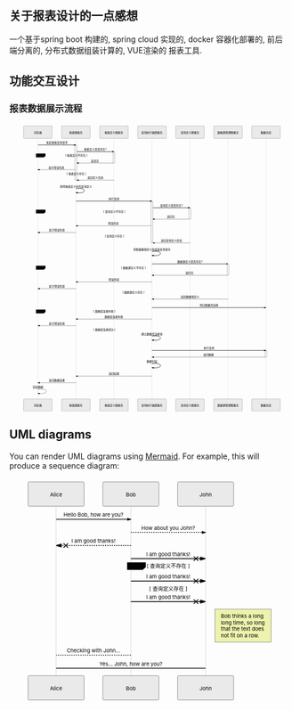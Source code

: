 <h2 id="关于报表设计的一点感想">关于报表设计的一点感想</h2>
<p>一个基于spring boot 构建的, spring cloud 实现的, docker 容器化部署的, 前后端分离的, 分布式数据组装计算的, VUE渲染的 报表工具.</p>
<h2 id="功能交互设计">功能交互设计</h2>
<h3 id="报表数据展示流程">报表数据展示流程</h3>
<div class="mermaid"><svg xmlns="http://www.w3.org/2000/svg" id="mermaid-svg-tDn0cxwA2p4Ei2a3" height="100%" width="100%" style="max-width:1475px;" viewBox="-75 -10 1475 1511"><g></g><g><line id="actor3869" x1="75" y1="5" x2="75" y2="1500" class="actor-line" stroke-width="0.5px" stroke="#999"></line><rect x="0" y="0" fill="#eaeaea" stroke="#666" width="150" height="65" rx="3" ry="3" class="actor"></rect><text x="75" y="32.5" dominant-baseline="central" alignment-baseline="central" class="actor" style="text-anchor: middle;"><tspan x="75" dy="0">浏览器</tspan></text></g><g><line id="actor3870" x1="275" y1="5" x2="275" y2="1500" class="actor-line" stroke-width="0.5px" stroke="#999"></line><rect x="200" y="0" fill="#eaeaea" stroke="#666" width="150" height="65" rx="3" ry="3" class="actor"></rect><text x="275" y="32.5" dominant-baseline="central" alignment-baseline="central" class="actor" style="text-anchor: middle;"><tspan x="275" dy="0">报表微服务</tspan></text></g><g><line id="actor3871" x1="475" y1="5" x2="475" y2="1500" class="actor-line" stroke-width="0.5px" stroke="#999"></line><rect x="400" y="0" fill="#eaeaea" stroke="#666" width="150" height="65" rx="3" ry="3" class="actor"></rect><text x="475" y="32.5" dominant-baseline="central" alignment-baseline="central" class="actor" style="text-anchor: middle;"><tspan x="475" dy="0">报表定义微服务</tspan></text></g><g><line id="actor3872" x1="675" y1="5" x2="675" y2="1500" class="actor-line" stroke-width="0.5px" stroke="#999"></line><rect x="600" y="0" fill="#eaeaea" stroke="#666" width="150" height="65" rx="3" ry="3" class="actor"></rect><text x="675" y="32.5" dominant-baseline="central" alignment-baseline="central" class="actor" style="text-anchor: middle;"><tspan x="675" dy="0">查询执行器微服务</tspan></text></g><g><line id="actor3873" x1="875" y1="5" x2="875" y2="1500" class="actor-line" stroke-width="0.5px" stroke="#999"></line><rect x="800" y="0" fill="#eaeaea" stroke="#666" width="150" height="65" rx="3" ry="3" class="actor"></rect><text x="875" y="32.5" dominant-baseline="central" alignment-baseline="central" class="actor" style="text-anchor: middle;"><tspan x="875" dy="0">查询定义微服务</tspan></text></g><g><line id="actor3874" x1="1075" y1="5" x2="1075" y2="1500" class="actor-line" stroke-width="0.5px" stroke="#999"></line><rect x="1000" y="0" fill="#eaeaea" stroke="#666" width="150" height="65" rx="3" ry="3" class="actor"></rect><text x="1075" y="32.5" dominant-baseline="central" alignment-baseline="central" class="actor" style="text-anchor: middle;"><tspan x="1075" dy="0">数据源管理微服务</tspan></text></g><g><line id="actor3875" x1="1275" y1="5" x2="1275" y2="1500" class="actor-line" stroke-width="0.5px" stroke="#999"></line><rect x="1200" y="0" fill="#eaeaea" stroke="#666" width="150" height="65" rx="3" ry="3" class="actor"></rect><text x="1275" y="32.5" dominant-baseline="central" alignment-baseline="central" class="actor" style="text-anchor: middle;"><tspan x="1275" dy="0">数据仓库</tspan></text></g><defs><marker id="arrowhead" refX="5" refY="2" markerWidth="6" markerHeight="4" orient="auto"><path d="M 0,0 V 4 L6,2 Z"></path></marker></defs><defs><marker id="crosshead" markerWidth="15" markerHeight="8" orient="auto" refX="16" refY="4"><path fill="black" stroke="#000000" stroke-width="1px" d="M 9,2 V 6 L16,4 Z" style="stroke-dasharray: 0, 0;"></path><path fill="none" stroke="#000000" stroke-width="1px" d="M 0,1 L 6,7 M 6,1 L 0,7" style="stroke-dasharray: 0, 0;"></path></marker></defs><g><text x="175" y="93" class="messageText" style="text-anchor: middle;">发起报表查询请求</text><line x1="75" y1="100" x2="275" y2="100" class="messageLine0" stroke-width="2" stroke="black" marker-end="url(#arrowhead)" style="fill: none;"></line></g><g><rect x="270" y="102" fill="#f4f4f4" stroke="#666" width="10" height="183" rx="0" ry="0"></rect></g><g><text x="377.5" y="128" class="messageText" style="text-anchor: middle;">报表定义是否存在?</text><line x1="280" y1="135" x2="475" y2="135" class="messageLine0" stroke-width="2" stroke="black" marker-end="url(#arrowhead)" style="fill: none;"></line></g><g><rect x="470" y="137" fill="#f4f4f4" stroke="#666" width="10" height="58" rx="0" ry="0"></rect></g><g><text x="375" y="188" class="messageText" style="text-anchor: middle;">返回空</text><line x1="470" y1="195" x2="280" y2="195" class="messageLine1" stroke-width="2" stroke="black" marker-end="url(#arrowhead)" style="stroke-dasharray: 3, 3; fill: none;"></line></g><g><text x="172.5" y="223" class="messageText" style="text-anchor: middle;">显示错误信息</text><line x1="270" y1="230" x2="75" y2="230" class="messageLine1" stroke-width="2" stroke="black" marker-end="url(#arrowhead)" style="stroke-dasharray: 3, 3; fill: none;"></line></g><g><text x="377.5" y="278" class="messageText" style="text-anchor: middle;">返回定义信息</text><line x1="475" y1="285" x2="280" y2="285" class="messageLine1" stroke-width="2" stroke="black" marker-end="url(#arrowhead)" style="stroke-dasharray: 3, 3; fill: none;"></line></g><g><line x1="65" y1="145" x2="490" y2="145" class="loopLine"></line><line x1="490" y1="145" x2="490" y2="295" class="loopLine"></line><line x1="65" y1="295" x2="490" y2="295" class="loopLine"></line><line x1="65" y1="145" x2="65" y2="295" class="loopLine"></line><line x1="65" y1="240" x2="490" y2="240" class="loopLine" style="stroke-dasharray: 3, 3;"></line><polygon points="65,145 115,145 115,158 106.6,165 65,165" class="labelBox"></polygon><text x="72.5" y="160" fill="black" class="labelText"><tspan x="72.5" fill="black">alt</tspan></text><text x="277.5" y="160" fill="black" class="loopText" style="text-anchor: middle;"><tspan x="277.5" fill="black">[ 报表定义不存在 ]</tspan></text><text x="277.5" y="255" fill="black" class="loopText" style="text-anchor: middle;"><tspan x="277.5" fill="black">[ 报表定义存在 ]</tspan></text></g><g><text x="275" y="323" class="messageText" style="text-anchor: middle;">获得报表定义中的查询定义</text><path d="M 275,330 C 335,320 335,360 275,350" class="messageLine0" stroke-width="2" stroke="black" marker-end="url(#arrowhead)" style="fill: none;"></path></g><g><text x="475" y="388" class="messageText" style="text-anchor: middle;">执行查询</text><line x1="275" y1="395" x2="675" y2="395" class="messageLine0" stroke-width="2" stroke="black" marker-end="url(#arrowhead)" style="fill: none;"></line></g><g><rect x="670" y="397" fill="#f4f4f4" stroke="#666" width="10" height="218" rx="0" ry="0"></rect></g><g><text x="777.5" y="423" class="messageText" style="text-anchor: middle;">查询定义是否存在?</text><line x1="680" y1="430" x2="875" y2="430" class="messageLine0" stroke-width="2" stroke="black" marker-end="url(#arrowhead)" style="fill: none;"></line></g><g><rect x="870" y="432" fill="#f4f4f4" stroke="#666" width="10" height="58" rx="0" ry="0"></rect></g><g><text x="775" y="483" class="messageText" style="text-anchor: middle;">返回空</text><line x1="870" y1="490" x2="680" y2="490" class="messageLine1" stroke-width="2" stroke="black" marker-end="url(#arrowhead)" style="stroke-dasharray: 3, 3; fill: none;"></line></g><g><text x="472.5" y="518" class="messageText" style="text-anchor: middle;">错误信息</text><line x1="670" y1="525" x2="275" y2="525" class="messageLine1" stroke-width="2" stroke="black" marker-end="url(#arrowhead)" style="stroke-dasharray: 3, 3; fill: none;"></line></g><g><text x="175" y="553" class="messageText" style="text-anchor: middle;">显示错误信息</text><line x1="275" y1="560" x2="75" y2="560" class="messageLine1" stroke-width="2" stroke="black" marker-end="url(#arrowhead)" style="stroke-dasharray: 3, 3; fill: none;"></line></g><g><text x="777.5" y="608" class="messageText" style="text-anchor: middle;">返回查询定义信息</text><line x1="875" y1="615" x2="680" y2="615" class="messageLine1" stroke-width="2" stroke="black" marker-end="url(#arrowhead)" style="stroke-dasharray: 3, 3; fill: none;"></line></g><g><line x1="65" y1="440" x2="890" y2="440" class="loopLine"></line><line x1="890" y1="440" x2="890" y2="625" class="loopLine"></line><line x1="65" y1="625" x2="890" y2="625" class="loopLine"></line><line x1="65" y1="440" x2="65" y2="625" class="loopLine"></line><line x1="65" y1="570" x2="890" y2="570" class="loopLine" style="stroke-dasharray: 3, 3;"></line><polygon points="65,440 115,440 115,453 106.6,460 65,460" class="labelBox"></polygon><text x="72.5" y="455" fill="black" class="labelText"><tspan x="72.5" fill="black">alt</tspan></text><text x="477.5" y="455" fill="black" class="loopText" style="text-anchor: middle;"><tspan x="477.5" fill="black">[ 查询定义不存在 ]</tspan></text><text x="477.5" y="585" fill="black" class="loopText" style="text-anchor: middle;"><tspan x="477.5" fill="black">[ 查询定义存在 ]</tspan></text></g><g><text x="675" y="653" class="messageText" style="text-anchor: middle;">获取数据源定义及组装查询语句</text><path d="M 675,660 C 735,650 735,690 675,680" class="messageLine0" stroke-width="2" stroke="black" marker-end="url(#arrowhead)" style="fill: none;"></path></g><g><text x="875" y="718" class="messageText" style="text-anchor: middle;">数据源定义是否存在?</text><line x1="675" y1="725" x2="1075" y2="725" class="messageLine0" stroke-width="2" stroke="black" marker-end="url(#arrowhead)" style="fill: none;"></line></g><g><rect x="1070" y="727" fill="#f4f4f4" stroke="#666" width="10" height="58" rx="0" ry="0"></rect></g><g><text x="872.5" y="778" class="messageText" style="text-anchor: middle;">返回空</text><line x1="1070" y1="785" x2="675" y2="785" class="messageLine1" stroke-width="2" stroke="black" marker-end="url(#arrowhead)" style="stroke-dasharray: 3, 3; fill: none;"></line></g><g><text x="475" y="813" class="messageText" style="text-anchor: middle;">错误信息</text><line x1="675" y1="820" x2="275" y2="820" class="messageLine1" stroke-width="2" stroke="black" marker-end="url(#arrowhead)" style="stroke-dasharray: 3, 3; fill: none;"></line></g><g><text x="175" y="848" class="messageText" style="text-anchor: middle;">显示错误信息</text><line x1="275" y1="855" x2="75" y2="855" class="messageLine1" stroke-width="2" stroke="black" marker-end="url(#arrowhead)" style="stroke-dasharray: 3, 3; fill: none;"></line></g><g><text x="875" y="903" class="messageText" style="text-anchor: middle;">返回数据源定义</text><line x1="1075" y1="910" x2="675" y2="910" class="messageLine1" stroke-width="2" stroke="black" marker-end="url(#arrowhead)" style="stroke-dasharray: 3, 3; fill: none;"></line></g><g><line x1="65" y1="735" x2="1090" y2="735" class="loopLine"></line><line x1="1090" y1="735" x2="1090" y2="920" class="loopLine"></line><line x1="65" y1="920" x2="1090" y2="920" class="loopLine"></line><line x1="65" y1="735" x2="65" y2="920" class="loopLine"></line><line x1="65" y1="865" x2="1090" y2="865" class="loopLine" style="stroke-dasharray: 3, 3;"></line><polygon points="65,735 115,735 115,748 106.6,755 65,755" class="labelBox"></polygon><text x="72.5" y="750" fill="black" class="labelText"><tspan x="72.5" fill="black">alt</tspan></text><text x="577.5" y="750" fill="black" class="loopText" style="text-anchor: middle;"><tspan x="577.5" fill="black">[ 数据源定义不存在 ]</tspan></text><text x="577.5" y="880" fill="black" class="loopText" style="text-anchor: middle;"><tspan x="577.5" fill="black">[ 数据源定义存在 ]</tspan></text></g><g><text x="975" y="948" class="messageText" style="text-anchor: middle;">测试数据库连接</text><line x1="675" y1="955" x2="1275" y2="955" class="messageLine0" stroke-width="2" stroke="black" marker-end="url(#arrowhead)" style="fill: none;"></line></g><g><text x="475" y="1008" class="messageText" style="text-anchor: middle;">数据库连接失败</text><line x1="675" y1="1015" x2="275" y2="1015" class="messageLine1" stroke-width="2" stroke="black" marker-end="url(#arrowhead)" style="stroke-dasharray: 3, 3; fill: none;"></line></g><g><text x="175" y="1043" class="messageText" style="text-anchor: middle;">显示错误信息</text><line x1="275" y1="1050" x2="75" y2="1050" class="messageLine1" stroke-width="2" stroke="black" marker-end="url(#arrowhead)" style="stroke-dasharray: 3, 3; fill: none;"></line></g><g><text x="675" y="1098" class="messageText" style="text-anchor: middle;">建立数据库连接池</text><path d="M 675,1105 C 735,1095 735,1135 675,1125" class="messageLine0" stroke-width="2" stroke="black" marker-end="url(#arrowhead)" style="fill: none;"></path></g><g><line x1="65" y1="965" x2="785" y2="965" class="loopLine"></line><line x1="785" y1="965" x2="785" y2="1145" class="loopLine"></line><line x1="65" y1="1145" x2="785" y2="1145" class="loopLine"></line><line x1="65" y1="965" x2="65" y2="1145" class="loopLine"></line><line x1="65" y1="1060" x2="785" y2="1060" class="loopLine" style="stroke-dasharray: 3, 3;"></line><polygon points="65,965 115,965 115,978 106.6,985 65,985" class="labelBox"></polygon><text x="72.5" y="980" fill="black" class="labelText"><tspan x="72.5" fill="black">alt</tspan></text><text x="425" y="980" fill="black" class="loopText" style="text-anchor: middle;"><tspan x="425" fill="black">[ 数据库连接失败 ]</tspan></text><text x="425" y="1075" fill="black" class="loopText" style="text-anchor: middle;"><tspan x="425" fill="black">[ 数据库连接成功 ]</tspan></text></g><g><text x="975" y="1173" class="messageText" style="text-anchor: middle;">执行查询</text><line x1="675" y1="1180" x2="1275" y2="1180" class="messageLine0" stroke-width="2" stroke="black" marker-end="url(#arrowhead)" style="fill: none;"></line></g><g><rect x="1270" y="1182" fill="#f4f4f4" stroke="#666" width="10" height="33" rx="0" ry="0"></rect></g><g><text x="972.5" y="1208" class="messageText" style="text-anchor: middle;">返回数据</text><line x1="1270" y1="1215" x2="675" y2="1215" class="messageLine1" stroke-width="2" stroke="black" marker-end="url(#arrowhead)" style="stroke-dasharray: 3, 3; fill: none;"></line></g><g><text x="675" y="1243" class="messageText" style="text-anchor: middle;">数据封装</text><path d="M 675,1250 C 735,1240 735,1280 675,1270" class="messageLine0" stroke-width="2" stroke="black" marker-end="url(#arrowhead)" style="fill: none;"></path></g><g><text x="475" y="1308" class="messageText" style="text-anchor: middle;">返回结果</text><line x1="675" y1="1315" x2="275" y2="1315" class="messageLine1" stroke-width="2" stroke="black" marker-end="url(#arrowhead)" style="stroke-dasharray: 3, 3; fill: none;"></line></g><g><text x="175" y="1343" class="messageText" style="text-anchor: middle;">返回数据结果</text><line x1="275" y1="1350" x2="75" y2="1350" class="messageLine1" stroke-width="2" stroke="black" marker-end="url(#arrowhead)" style="stroke-dasharray: 3, 3; fill: none;"></line></g><g><text x="75" y="1378" class="messageText" style="text-anchor: middle;">渲染数据</text><path d="M 75,1385 C 135,1375 135,1415 75,1405" class="messageLine1" stroke-width="2" stroke="black" marker-end="url(#arrowhead)" style="stroke-dasharray: 3, 3; fill: none;"></path></g><g><rect x="0" y="1435" fill="#eaeaea" stroke="#666" width="150" height="65" rx="3" ry="3" class="actor"></rect><text x="75" y="1467.5" dominant-baseline="central" alignment-baseline="central" class="actor" style="text-anchor: middle;"><tspan x="75" dy="0">浏览器</tspan></text></g><g><rect x="200" y="1435" fill="#eaeaea" stroke="#666" width="150" height="65" rx="3" ry="3" class="actor"></rect><text x="275" y="1467.5" dominant-baseline="central" alignment-baseline="central" class="actor" style="text-anchor: middle;"><tspan x="275" dy="0">报表微服务</tspan></text></g><g><rect x="400" y="1435" fill="#eaeaea" stroke="#666" width="150" height="65" rx="3" ry="3" class="actor"></rect><text x="475" y="1467.5" dominant-baseline="central" alignment-baseline="central" class="actor" style="text-anchor: middle;"><tspan x="475" dy="0">报表定义微服务</tspan></text></g><g><rect x="600" y="1435" fill="#eaeaea" stroke="#666" width="150" height="65" rx="3" ry="3" class="actor"></rect><text x="675" y="1467.5" dominant-baseline="central" alignment-baseline="central" class="actor" style="text-anchor: middle;"><tspan x="675" dy="0">查询执行器微服务</tspan></text></g><g><rect x="800" y="1435" fill="#eaeaea" stroke="#666" width="150" height="65" rx="3" ry="3" class="actor"></rect><text x="875" y="1467.5" dominant-baseline="central" alignment-baseline="central" class="actor" style="text-anchor: middle;"><tspan x="875" dy="0">查询定义微服务</tspan></text></g><g><rect x="1000" y="1435" fill="#eaeaea" stroke="#666" width="150" height="65" rx="3" ry="3" class="actor"></rect><text x="1075" y="1467.5" dominant-baseline="central" alignment-baseline="central" class="actor" style="text-anchor: middle;"><tspan x="1075" dy="0">数据源管理微服务</tspan></text></g><g><rect x="1200" y="1435" fill="#eaeaea" stroke="#666" width="150" height="65" rx="3" ry="3" class="actor"></rect><text x="1275" y="1467.5" dominant-baseline="central" alignment-baseline="central" class="actor" style="text-anchor: middle;"><tspan x="1275" dy="0">数据仓库</tspan></text></g></svg></div>
<h2 id="uml-diagrams">UML diagrams</h2>
<p>You can render UML diagrams using <a href="https://mermaidjs.github.io/">Mermaid</a>. For example, this will produce a sequence diagram:</p>
<div class="mermaid"><svg xmlns="http://www.w3.org/2000/svg" id="mermaid-svg-2fcakFdpoTGRfd2K" height="100%" width="100%" style="max-width:750px;" viewBox="-50 -10 750 594"><g></g><g><line id="actor3876" x1="75" y1="5" x2="75" y2="583" class="actor-line" stroke-width="0.5px" stroke="#999"></line><rect x="0" y="0" fill="#eaeaea" stroke="#666" width="150" height="65" rx="3" ry="3" class="actor"></rect><text x="75" y="32.5" dominant-baseline="central" alignment-baseline="central" class="actor" style="text-anchor: middle;"><tspan x="75" dy="0">Alice</tspan></text></g><g><line id="actor3877" x1="275" y1="5" x2="275" y2="583" class="actor-line" stroke-width="0.5px" stroke="#999"></line><rect x="200" y="0" fill="#eaeaea" stroke="#666" width="150" height="65" rx="3" ry="3" class="actor"></rect><text x="275" y="32.5" dominant-baseline="central" alignment-baseline="central" class="actor" style="text-anchor: middle;"><tspan x="275" dy="0">Bob</tspan></text></g><g><line id="actor3878" x1="475" y1="5" x2="475" y2="583" class="actor-line" stroke-width="0.5px" stroke="#999"></line><rect x="400" y="0" fill="#eaeaea" stroke="#666" width="150" height="65" rx="3" ry="3" class="actor"></rect><text x="475" y="32.5" dominant-baseline="central" alignment-baseline="central" class="actor" style="text-anchor: middle;"><tspan x="475" dy="0">John</tspan></text></g><defs><marker id="arrowhead" refX="5" refY="2" markerWidth="6" markerHeight="4" orient="auto"><path d="M 0,0 V 4 L6,2 Z"></path></marker></defs><defs><marker id="crosshead" markerWidth="15" markerHeight="8" orient="auto" refX="16" refY="4"><path fill="black" stroke="#000000" stroke-width="1px" d="M 9,2 V 6 L16,4 Z" style="stroke-dasharray: 0, 0;"></path><path fill="none" stroke="#000000" stroke-width="1px" d="M 0,1 L 6,7 M 6,1 L 0,7" style="stroke-dasharray: 0, 0;"></path></marker></defs><g><text x="175" y="93" class="messageText" style="text-anchor: middle;">Hello Bob, how are you?</text><line x1="75" y1="100" x2="275" y2="100" class="messageLine0" stroke-width="2" stroke="black" marker-end="url(#arrowhead)" style="fill: none;"></line></g><g><text x="375" y="128" class="messageText" style="text-anchor: middle;">How about you John?</text><line x1="275" y1="135" x2="475" y2="135" class="messageLine1" stroke-width="2" stroke="black" marker-end="url(#arrowhead)" style="stroke-dasharray: 3, 3; fill: none;"></line></g><g><text x="175" y="163" class="messageText" style="text-anchor: middle;">I am good thanks!</text><line x1="275" y1="170" x2="75" y2="170" class="messageLine1" stroke-width="2" stroke="black" marker-end="url(#crosshead)" style="stroke-dasharray: 3, 3; fill: none;"></line></g><g><text x="375" y="198" class="messageText" style="text-anchor: middle;">I am good thanks!</text><line x1="275" y1="205" x2="475" y2="205" class="messageLine0" stroke-width="2" stroke="black" marker-end="url(#crosshead)" style="fill: none;"></line></g><g><text x="375" y="258" class="messageText" style="text-anchor: middle;">I am good thanks!</text><line x1="275" y1="265" x2="475" y2="265" class="messageLine0" stroke-width="2" stroke="black" marker-end="url(#crosshead)" style="fill: none;"></line></g><g><text x="375" y="313" class="messageText" style="text-anchor: middle;">I am good thanks!</text><line x1="275" y1="320" x2="475" y2="320" class="messageLine0" stroke-width="2" stroke="black" marker-end="url(#crosshead)" style="fill: none;"></line></g><g><line x1="265" y1="215" x2="485" y2="215" class="loopLine"></line><line x1="485" y1="215" x2="485" y2="330" class="loopLine"></line><line x1="265" y1="330" x2="485" y2="330" class="loopLine"></line><line x1="265" y1="215" x2="265" y2="330" class="loopLine"></line><line x1="265" y1="275" x2="485" y2="275" class="loopLine" style="stroke-dasharray: 3, 3;"></line><polygon points="265,215 315,215 315,228 306.6,235 265,235" class="labelBox"></polygon><text x="272.5" y="230" fill="black" class="labelText"><tspan x="272.5" fill="black">alt</tspan></text><text x="375" y="230" fill="black" class="loopText" style="text-anchor: middle;"><tspan x="375" fill="black">[ 查询定义不存在 ]</tspan></text><text x="375" y="290" fill="black" class="loopText" style="text-anchor: middle;"><tspan x="375" fill="black">[ 查询定义存在 ]</tspan></text></g><g><rect x="500" y="340" fill="#EDF2AE" stroke="#666" width="150" height="88" rx="0" ry="0" class="note"></rect><text x="496" y="364" fill="black" class="noteText"><tspan x="516" fill="black">Bob thinks a long</tspan></text><text x="496" y="381" fill="black" class="noteText"><tspan x="516" fill="black">long time, so long</tspan></text><text x="496" y="398" fill="black" class="noteText"><tspan x="516" fill="black">that the text does</tspan></text><text x="496" y="415" fill="black" class="noteText"><tspan x="516" fill="black">not fit on a row.</tspan></text></g><g><text x="175" y="456" class="messageText" style="text-anchor: middle;">Checking with John...</text><line x1="275" y1="463" x2="75" y2="463" class="messageLine1" stroke-width="2" stroke="black" style="stroke-dasharray: 3, 3; fill: none;"></line></g><g><text x="275" y="491" class="messageText" style="text-anchor: middle;">Yes... John, how are you?</text><line x1="75" y1="498" x2="475" y2="498" class="messageLine0" stroke-width="2" stroke="black" style="fill: none;"></line></g><g><rect x="0" y="518" fill="#eaeaea" stroke="#666" width="150" height="65" rx="3" ry="3" class="actor"></rect><text x="75" y="550.5" dominant-baseline="central" alignment-baseline="central" class="actor" style="text-anchor: middle;"><tspan x="75" dy="0">Alice</tspan></text></g><g><rect x="200" y="518" fill="#eaeaea" stroke="#666" width="150" height="65" rx="3" ry="3" class="actor"></rect><text x="275" y="550.5" dominant-baseline="central" alignment-baseline="central" class="actor" style="text-anchor: middle;"><tspan x="275" dy="0">Bob</tspan></text></g><g><rect x="400" y="518" fill="#eaeaea" stroke="#666" width="150" height="65" rx="3" ry="3" class="actor"></rect><text x="475" y="550.5" dominant-baseline="central" alignment-baseline="central" class="actor" style="text-anchor: middle;"><tspan x="475" dy="0">John</tspan></text></g></svg></div>

